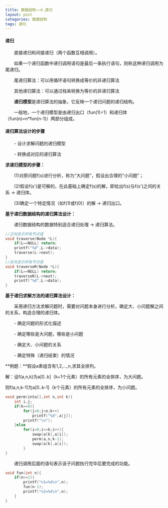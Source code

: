 ```yaml
---
title: 数据结构——4.递归
layout: post
categories: 数据结构
tags: 递归
---
```

#### 递归

​&emsp;&emsp;直接递归和间接递归（两个函数互相调用）。

​&emsp;&emsp;如果一个递归函数中递归调用语句是最后一条执行语句，则称这种递归调用为尾递归。

​&emsp;&emsp;尾递归算法：可以用循环语句转换成等价的非递归算法

​&emsp;&emsp;其他递归算法：可以通过栈来转换为等价的非递归算法

​&emsp;&emsp;**递归模型**是递归算法的抽象，它反映一个递归问题的递归结构。

​&emsp;&emsp;一般地，一个递归模型是由递归出口（fun(1)=1）和递归体（fun(n)=n*fun(n-1)）两部分组成。


#### 递归算法设计的步骤


&emsp;&emsp;- 设计求解问题的递归模型

&emsp;&emsp;- 转换成对应的递归算法

**求递归模型的步骤：**

​&emsp;&emsp;(1)对原问题f(s)进行分析，称为“大问题”，假设出合理的“小问题”；

​&emsp;&emsp;(2)假设f(s')是可解的，在此基础上确定f(s)的解，即给出f(s)与f(s')之间的关系 → 递归体。

&emsp;&emsp;(3)确定一个特定情况（如f(1)或f(0)）的解 → 递归出口。


**基于递归数据结构的递归算法设计：**


​&emsp;&emsp;递归数据结构的数据特别适合递归处理 → 递归算法。

```c
//正向显示所有节点值
void traverse(Node *L){
    if(L==NULL) return;
    printf("%d",L->data);
    traverse(L->next);
}
//反向显示所有节点值
void traverseR(Node *L){
    if(L==NULL) return;
    traverseR(L->next);
    printf("%d",L->data);
}
```

**基于递归求解方法的递归算法设计：**


​&emsp;&emsp;采用递归方法求解问题时，需要对问题本身进行分析，确定大、小问题解之间的关系，构造合理的递归体。

&emsp;&emsp;- 确定问题的形式化描述

&emsp;&emsp;- 确定哪些是大问题，哪些是小问题

&emsp;&emsp;- 确定大、小问题的关系

&emsp;&emsp;- 确定特殊（递归结束）的情况


**例题：**假设a素组含有1,2,...,n,求其全排列。

解：设f(a,n,k)为a[0..k]（k+1个元素）的所有元素的全排序，为大问题。

则f(a,n,k-1)为a[0..k-1]（k个元素）的所有元素的全排序，为小问题。

```c++
void perm(inta[],int n,int k){
    int i,j;
    if(k==0){
        for(j=0;j<n;k++)
            printf("%d",a[j]);
        printf("\n");
    }else
        for(i=0;i<=k;i++){
            swap(a[k],a[i]);
            perm(a,n,k-1);
            swap(a[k],a[i]);
        }
}
```

​&emsp;&emsp;递归调用后面的语句表示该子问题执行完毕后要完成的功能。

```c++
void fun(int n){
    if(n>=1){
        printf("n1=%d\n",n);
        fun(n-1);
        printf("n2=%d\n",n);
    }
}
```